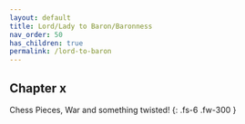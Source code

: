 ```yaml
---
layout: default
title: Lord/Lady to Baron/Baronness
nav_order: 50
has_children: true
permalink: /lord-to-baron
---
```


## Chapter x

Chess Pieces, War and something twisted!
{: .fs-6 .fw-300 }
